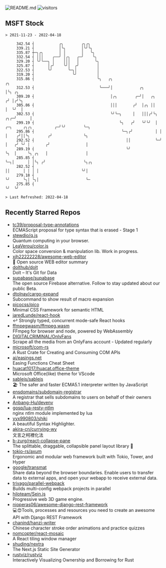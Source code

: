 ![README.md](https://github.com/Gerhut/Gerhut/workflows/README.md/badge.svg)
![visitors](https://visitors.vercel.app/Gerhut/Gerhut?token=8cf69d1f6813d272ef062726b6070c9be4ff72038cfe5a7ded7384a8da65d866)

## MSFT Stock

```
> 2021-11-23 - 2022-04-18

     342.54 ┤           ╭╮        ╭╮╭╮                                                                           
     339.21 ┤           │╰╮       │╰╯╰╮                                                                          
     335.87 ┼─╮╭╮       │ │       │   ╰╮                                                                         
     332.54 ┤ │││    ╭──╯ │╭╮   ╭─╯    ╰╮                                                                        
     329.20 ┤ ╰╯╰──╮ │    │││   │       ╰╮                                                                       
     325.87 ┤      │╭╯    ╰╯│  ╭╯        │                                                                       
     322.53 ┤      ╰╯       ╰─╮│         │                                                                       
     319.20 ┤                 ╰╯         │                                                                       
     315.86 ┤                            ╰╮   ╭╮                                                  ╭╮             
     312.53 ┤                             ╰───╯│            ╭╮                                    │╰╮ ╭╮         
     309.20 ┤                                  │╭╮        ╭─╯│   ╭╮                              ╭╯ │╭╯╰╮        
     305.86 ┤                                  │││       ╭╯  │╭╮ ││                              │  ╰╯  │        
     302.53 ┤                                  ╰╯╰─╮     │   │││╭╯╰╮                         ╭╮╭─╯      │        
     299.19 ┤                                      ╰╮   ╭╯   ╰╯╰╯  │ ╭─╮     ╭╮╭╮          ╭─╯╰╯        ╰─╮      
     295.86 ┤                                       ╰─╮╭╯          │ │ │    ╭╯││╰╮        ╭╯              ╰╮     
     292.52 ┤                                         ││           ╰─╯ │   ╭╯ ╰╯ │       ╭╯                │     
     289.19 ┤                                         ╰╯               ╰╮  │     ╰╮ ╭╮   │                 │     
     285.85 ┤                                                           ╰─╮│      │ │╰╮ ╭╯                 ╰╮╭╮  
     282.52 ┤                                                             ││      │ │ │ │                   ╰╯│  
     279.18 ┤                                                             ╰╯      ╰╮│ ╰╮│                     ╰─ 
     275.85 ┤                                                                      ╰╯  ╰╯                        

> Last Refreshed: 2022-04-18
```

## Recently Starred Repos

- [tc39/proposal-type-annotations](https://github.com/tc39/proposal-type-annotations)  
  ECMAScript proposal for type syntax that is erased - Stage 1
- [stewdio/q.js](https://github.com/stewdio/q.js)  
  Quantum computing in your browser.
- [LeaVerou/color.js](https://github.com/LeaVerou/color.js)  
  Color space conversion & manipulation lib. Work in progress.
- [xjh22222228/awesome-web-editor](https://github.com/xjh22222228/awesome-web-editor)  
  🔨  Open source WEB editor summary
- [dolthub/dolt](https://github.com/dolthub/dolt)  
  Dolt – It's Git for Data
- [supabase/supabase](https://github.com/supabase/supabase)  
  The open source Firebase alternative. Follow to stay updated about our public Beta.
- [dtolnay/cargo-expand](https://github.com/dtolnay/cargo-expand)  
  Subcommand to show result of macro expansion
- [picocss/pico](https://github.com/picocss/pico)  
  Minimal CSS Framework for semantic HTML
- [jaredLunde/react-hook](https://github.com/jaredLunde/react-hook)  
  ↩ Strongly typed, concurrent mode-safe React hooks
- [ffmpegwasm/ffmpeg.wasm](https://github.com/ffmpegwasm/ffmpeg.wasm)  
  FFmpeg for browser and node, powered by WebAssembly
- [DIGITALCRIMINAL/OnlyFans](https://github.com/DIGITALCRIMINAL/OnlyFans)  
  Scrape all the media from an OnlyFans account - Updated regularly
- [microsoft/com-rs](https://github.com/microsoft/com-rs)  
  A Rust Crate for Creating and Consuming COM APIs
- [ai/easings.net](https://github.com/ai/easings.net)  
  Easing Functions Cheat Sheet
- [huacat1017/huacat.office-theme](https://github.com/huacat1017/huacat.office-theme)  
  Microsoft Office(like) theme for VScode
- [sablejs/sablejs](https://github.com/sablejs/sablejs)  
  🏖️ The safer and faster ECMA5.1 interpreter written by JavaScript
- [ensdomains/subdomain-registrar](https://github.com/ensdomains/subdomain-registrar)  
  A registrar that sells subdomains to users on behalf of their owners
- [Anbang-Hu/devenv](https://github.com/Anbang-Hu/devenv)  
- [gosp/lua-resty-ntlm](https://github.com/gosp/lua-resty-ntlm)  
  nginx ntlm module implemented by lua
- [yyx990803/shiki](https://github.com/yyx990803/shiki)  
  A beautiful Syntax Highlighter.
- [akira-cn/currying-wy](https://github.com/akira-cn/currying-wy)  
  文言之柯裡化法
- [b-zurg/react-collapse-pane](https://github.com/b-zurg/react-collapse-pane)  
  The splittable, draggable, collapsible panel layout library 🎉
- [tokio-rs/axum](https://github.com/tokio-rs/axum)  
  Ergonomic and modular web framework built with Tokio, Tower, and Hyper
- [google/transmat](https://github.com/google/transmat)  
  Share data beyond the browser boundaries. Enable users to transfer data to external apps, and open your webapp to receive external data.
- [trivago/parallel-webpack](https://github.com/trivago/parallel-webpack)  
  Builds multi-config webpack projects in parallel
- [hiloteam/Sein.js](https://github.com/hiloteam/Sein.js)  
  Progressive web 3D game engine.
- [nioperas06/awesome-django-rest-framework](https://github.com/nioperas06/awesome-django-rest-framework)  
   💻😍Tools, processes and resources you need to create an awesome API with Django REST Framework
- [chanind/hanzi-writer](https://github.com/chanind/hanzi-writer)  
  Chinese character stroke order animations and practice quizzes
- [nomcopter/react-mosaic](https://github.com/nomcopter/react-mosaic)  
  A React tiling window manager
- [shuding/nextra](https://github.com/shuding/nextra)  
  The Next.js Static Site Generator
- [rustviz/rustviz](https://github.com/rustviz/rustviz)  
  Interactively Visualizing Ownership and Borrowing for Rust
